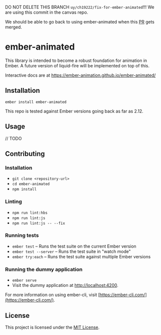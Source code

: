 DO NOT DELETE THIS BRANCH `uy/ch19222/fix-for-ember-animated`!!!
We are using this commit in the canvas repo.

We should be able to go back to using ember-animated when this [PR](https://github.com/ember-animation/ember-animated/pull/62) gets merged.

ember-animated
==============================================================================

This library is intended to become a robust foundation for animation in Ember.
A future version of liquid-fire will be implemented on top of this.

Interactive docs are at https://ember-animation.github.io/ember-animated/

Installation
------------------------------------------------------------------------------

```
ember install ember-animated
```

This repo is tested against Ember versions going back as far as 2.12.


Usage
------------------------------------------------------------------------------

// TODO


Contributing
------------------------------------------------------------------------------

### Installation

* `git clone <repository-url>`
* `cd ember-animated`
* `npm install`

### Linting

* `npm run lint:hbs`
* `npm run lint:js`
* `npm run lint:js -- --fix`

### Running tests

* `ember test` – Runs the test suite on the current Ember version
* `ember test --server` – Runs the test suite in "watch mode"
* `ember try:each` – Runs the test suite against multiple Ember versions

### Running the dummy application

* `ember serve`
* Visit the dummy application at [http://localhost:4200](http://localhost:4200).

For more information on using ember-cli, visit [https://ember-cli.com/](https://ember-cli.com/).

License
------------------------------------------------------------------------------

This project is licensed under the [MIT License](LICENSE.md).
